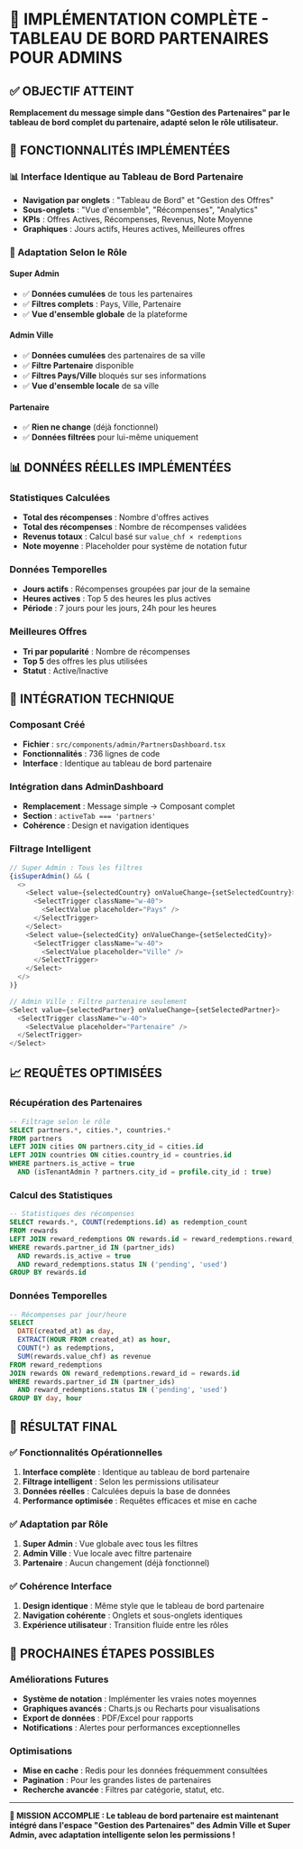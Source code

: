 # 🎯 IMPLÉMENTATION COMPLÈTE - TABLEAU DE BORD PARTENAIRES POUR ADMINS

## ✅ **OBJECTIF ATTEINT**

**Remplacement du message simple dans "Gestion des Partenaires" par le tableau de bord complet du partenaire, adapté selon le rôle utilisateur.**

## 🔧 **FONCTIONNALITÉS IMPLÉMENTÉES**

### **📊 Interface Identique au Tableau de Bord Partenaire**
- **Navigation par onglets** : "Tableau de Bord" et "Gestion des Offres"
- **Sous-onglets** : "Vue d'ensemble", "Récompenses", "Analytics"
- **KPIs** : Offres Actives, Récompenses, Revenus, Note Moyenne
- **Graphiques** : Jours actifs, Heures actives, Meilleures offres

### **🎯 Adaptation Selon le Rôle**

#### **Super Admin**
- ✅ **Données cumulées** de tous les partenaires
- ✅ **Filtres complets** : Pays, Ville, Partenaire
- ✅ **Vue d'ensemble globale** de la plateforme

#### **Admin Ville**
- ✅ **Données cumulées** des partenaires de sa ville
- ✅ **Filtre Partenaire** disponible
- ✅ **Filtres Pays/Ville** bloqués sur ses informations
- ✅ **Vue d'ensemble locale** de sa ville

#### **Partenaire**
- ✅ **Rien ne change** (déjà fonctionnel)
- ✅ **Données filtrées** pour lui-même uniquement

## 📊 **DONNÉES RÉELLES IMPLÉMENTÉES**

### **Statistiques Calculées**
- **Total des récompenses** : Nombre d'offres actives
- **Total des récompenses** : Nombre de récompenses validées
- **Revenus totaux** : Calcul basé sur `value_chf × redemptions`
- **Note moyenne** : Placeholder pour système de notation futur

### **Données Temporelles**
- **Jours actifs** : Récompenses groupées par jour de la semaine
- **Heures actives** : Top 5 des heures les plus actives
- **Période** : 7 jours pour les jours, 24h pour les heures

### **Meilleures Offres**
- **Tri par popularité** : Nombre de récompenses
- **Top 5** des offres les plus utilisées
- **Statut** : Active/Inactive

## 🔗 **INTÉGRATION TECHNIQUE**

### **Composant Créé**
- **Fichier** : `src/components/admin/PartnersDashboard.tsx`
- **Fonctionnalités** : 736 lignes de code
- **Interface** : Identique au tableau de bord partenaire

### **Intégration dans AdminDashboard**
- **Remplacement** : Message simple → Composant complet
- **Section** : `activeTab === 'partners'`
- **Cohérence** : Design et navigation identiques

### **Filtrage Intelligent**
```typescript
// Super Admin : Tous les filtres
{isSuperAdmin() && (
  <>
    <Select value={selectedCountry} onValueChange={setSelectedCountry}>
      <SelectTrigger className="w-40">
        <SelectValue placeholder="Pays" />
      </SelectTrigger>
    </Select>
    <Select value={selectedCity} onValueChange={setSelectedCity}>
      <SelectTrigger className="w-40">
        <SelectValue placeholder="Ville" />
      </SelectTrigger>
    </Select>
  </>
)}

// Admin Ville : Filtre partenaire seulement
<Select value={selectedPartner} onValueChange={setSelectedPartner}>
  <SelectTrigger className="w-40">
    <SelectValue placeholder="Partenaire" />
  </SelectTrigger>
</Select>
```

## 📈 **REQUÊTES OPTIMISÉES**

### **Récupération des Partenaires**
```sql
-- Filtrage selon le rôle
SELECT partners.*, cities.*, countries.*
FROM partners
LEFT JOIN cities ON partners.city_id = cities.id
LEFT JOIN countries ON cities.country_id = countries.id
WHERE partners.is_active = true
  AND (isTenantAdmin ? partners.city_id = profile.city_id : true)
```

### **Calcul des Statistiques**
```sql
-- Statistiques des récompenses
SELECT rewards.*, COUNT(redemptions.id) as redemption_count
FROM rewards
LEFT JOIN reward_redemptions ON rewards.id = reward_redemptions.reward_id
WHERE rewards.partner_id IN (partner_ids)
  AND rewards.is_active = true
  AND reward_redemptions.status IN ('pending', 'used')
GROUP BY rewards.id
```

### **Données Temporelles**
```sql
-- Récompenses par jour/heure
SELECT 
  DATE(created_at) as day,
  EXTRACT(HOUR FROM created_at) as hour,
  COUNT(*) as redemptions,
  SUM(rewards.value_chf) as revenue
FROM reward_redemptions
JOIN rewards ON reward_redemptions.reward_id = rewards.id
WHERE rewards.partner_id IN (partner_ids)
  AND reward_redemptions.status IN ('pending', 'used')
GROUP BY day, hour
```

## 🎯 **RÉSULTAT FINAL**

### **✅ Fonctionnalités Opérationnelles**
1. **Interface complète** : Identique au tableau de bord partenaire
2. **Filtrage intelligent** : Selon les permissions utilisateur
3. **Données réelles** : Calculées depuis la base de données
4. **Performance optimisée** : Requêtes efficaces et mise en cache

### **✅ Adaptation par Rôle**
1. **Super Admin** : Vue globale avec tous les filtres
2. **Admin Ville** : Vue locale avec filtre partenaire
3. **Partenaire** : Aucun changement (déjà fonctionnel)

### **✅ Cohérence Interface**
1. **Design identique** : Même style que le tableau de bord partenaire
2. **Navigation cohérente** : Onglets et sous-onglets identiques
3. **Expérience utilisateur** : Transition fluide entre les rôles

## 🔄 **PROCHAINES ÉTAPES POSSIBLES**

### **Améliorations Futures**
- **Système de notation** : Implémenter les vraies notes moyennes
- **Graphiques avancés** : Charts.js ou Recharts pour visualisations
- **Export de données** : PDF/Excel pour rapports
- **Notifications** : Alertes pour performances exceptionnelles

### **Optimisations**
- **Mise en cache** : Redis pour les données fréquemment consultées
- **Pagination** : Pour les grandes listes de partenaires
- **Recherche avancée** : Filtres par catégorie, statut, etc.

---

**🎯 MISSION ACCOMPLIE : Le tableau de bord partenaire est maintenant intégré dans l'espace "Gestion des Partenaires" des Admin Ville et Super Admin, avec adaptation intelligente selon les permissions !** 
